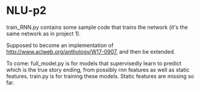 # NLU-p2

train_RNN.py contains some sample code that trains the network (it's the same network as in project 1).

Supposed to become an implementation of http://www.aclweb.org/anthology/W17-0907, and then be extended.

To come:
full_model.py is for models that supervisedly learn to predict which is the true story ending, from possibly rnn features as well as static features. train.py is for training these models. Static features are missing so far.


